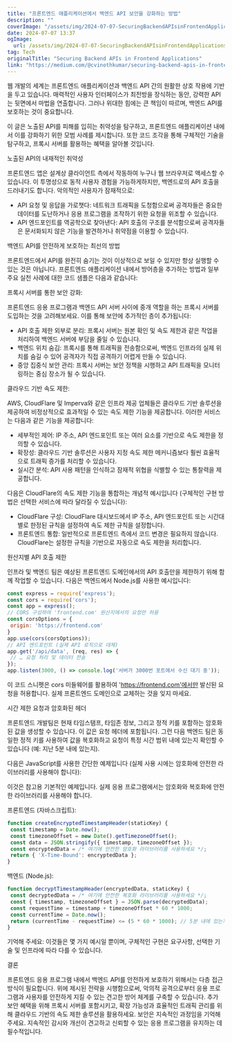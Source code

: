 ```yaml
---
title: "프론트엔드 애플리케이션에서 백엔드 API 보안을 강화하는 방법"
description: ""
coverImage: "/assets/img/2024-07-07-SecuringBackendAPIsinFrontendApplications_0.png"
date: 2024-07-07 13:37
ogImage: 
  url: /assets/img/2024-07-07-SecuringBackendAPIsinFrontendApplications_0.png
tag: Tech
originalTitle: "Securing Backend APIs in Frontend Applications"
link: "https://medium.com/@cvinothkumar/securing-backend-apis-in-frontend-applications-5194b6250cb6"
---
```



웹 개발의 세계는 프론트엔드 애플리케이션과 백엔드 API 간의 원활한 상호 작용에 기반을 두고 있습니다. 매력적인 사용자 인터페이스가 최전방을 장식하는 동안, 강력한 API는 뒷면에서 마법을 연출합니다. 그러나 위대한 힘에는 큰 책임이 따르며, 백엔드 API를 보호하는 것이 중요합니다.

이 글은 노출된 API를 피해를 입히는 취약성을 탐구하고, 프론트엔드 애플리케이션 내에서 이를 강화하기 위한 모범 사례를 제시합니다. 또한 코드 조각을 통해 구체적인 기술을 탐구하고, 프록시 서버를 활용하는 혜택을 알아볼 것입니다.

노출된 API의 내재적인 취약성

<div class="content-ad"></div>

프론트엔드 앱은 설계상 클라이언트 측에서 작동하여 누구나 웹 브라우저로 액세스할 수 있습니다. 이 투명성으로 동적 사용자 경험을 가능하게하지만, 백엔드로의 API 호출을 드러내기도 합니다. 악의적인 사용자가 잠재적으로:

- API 요청 및 응답을 가로챗다: 네트워크 트래픽을 도청함으로써 공격자들은 중요한 데이터를 도난하거나 응용 프로그램을 조작하기 위한 요청을 위조할 수 있습니다.
- API 엔드포인트를 역공학으로 찾아낸다: API 호출의 구조를 분석함으로써 공격자들은 문서화되지 않은 기능을 발견하거나 취약점을 이용할 수 있습니다.

백엔드 API를 안전하게 보호하는 최선의 방법

프론트엔드에서 API를 완전히 숨기는 것이 이상적으로 보일 수 있지만 항상 실행할 수 있는 것은 아닙니다. 프론트엔드 애플리케이션 내에서 방어층을 추가하는 방법과 일부 주요 실천 사례에 대한 코드 샘플은 다음과 같습니다:

<div class="content-ad"></div>

프록시 서버를 통한 보안 강화:

프론트엔드 응용 프로그램과 백엔드 API 서버 사이에 중개 역할을 하는 프록시 서버를 도입하는 것을 고려해보세요. 이를 통해 보안에 추가적인 층이 추가됩니다:

- API 호출 제한 외부로 분리: 프록시 서버는 원본 확인 및 속도 제한과 같은 작업을 처리하여 백엔드 서버에 부담을 줄일 수 있습니다.
- 백엔드 위치 숨김: 프록시를 통해 트래픽을 전송함으로써, 백엔드 인프라의 실제 위치를 숨길 수 있어 공격자가 직접 공격하기 어렵게 만들 수 있습니다.
- 중앙 집중식 보안 관리: 프록시 서버는 보안 정책을 시행하고 API 트래픽을 모니터링하는 중심 장소가 될 수 있습니다.

클라우드 기반 속도 제한:

<div class="content-ad"></div>

AWS, CloudFlare 및 Imperva와 같은 인프라 제공 업체들은 클라우드 기반 솔루션을 제공하여 비정상적으로 효과적일 수 있는 속도 제한 기능을 제공합니다. 이러한 서비스는 다음과 같은 기능을 제공합니다:

- 세부적인 제어: IP 주소, API 엔드포인트 또는 여러 요소를 기반으로 속도 제한을 정의할 수 있습니다.
- 확장성: 클라우드 기반 솔루션은 사용자 지정 속도 제한 메커니즘보다 훨씬 효율적으로 트래픽 증가를 처리할 수 있습니다.
- 실시간 분석: API 사용 패턴을 인식하고 잠재적 위협을 식별할 수 있는 통찰력을 제공합니다.

다음은 CloudFlare의 속도 제한 기능을 통합하는 개념적 예시입니다 (구체적인 구현 방법은 선택한 서비스에 따라 달라질 수 있습니다):

- CloudFlare 구성: CloudFlare 대시보드에서 IP 주소, API 엔드포인트 또는 시간대별로 한정된 규칙을 설정하여 속도 제한 규칙을 설정합니다.
- 프론트엔드 통합: 일반적으로 프론트엔드 측에서 코드 변경은 필요하지 않습니다. CloudFlare는 설정한 규칙을 기반으로 자동으로 속도 제한을 처리합니다.

<div class="content-ad"></div>

원산지별 API 호출 제한

인프라 및 백엔드 팀은 예상된 프론트엔드 도메인에서의 API 호출만을 제한하기 위해 함께 작업할 수 있습니다. 다음은 백엔드에서 Node.js를 사용한 예시입니다:

```js
const express = require('express');
const cors = require('cors');
const app = express();
// CORS 구성하여 'frontend.com' 원산지에서의 요청만 허용
const corsOptions = {
 origin: 'https://frontend.com'
}
app.use(cors(corsOptions));
// API 엔드포인트 (실제 API 로직으로 대체)
app.get('/api/data', (req, res) => {
 // … 요청 처리 및 데이터 전송
});
app.listen(3000, () => console.log('서버가 3000번 포트에서 수신 대기 중'));
```

이 코드 스니펫은 cors 미들웨어를 활용하여 'https://frontend.com'에서만 발신된 요청을 허용합니다. 실제 프론트엔드 도메인으로 교체하는 것을 잊지 마세요.

<div class="content-ad"></div>

시간 제한 요청과 암호화된 헤더

프론트엔드 개발팀은 현재 타임스탬프, 타임존 정보, 그리고 정적 키를 포함하는 암호화된 값을 생성할 수 있습니다. 이 값은 요청 헤더에 포함됩니다. 그런 다음 백엔드 팀은 동일한 정적 키를 사용하여 값을 복호화하고 요청이 특정 시간 범위 내에 있는지 확인할 수 있습니다 (예: 지난 5분 내에 있는지).

다음은 JavaScript를 사용한 간단한 예제입니다 (실제 사용 시에는 암호화에 안전한 라이브러리를 사용해야 합니다):

이것은 참고용 기본적인 예제입니다. 실제 응용 프로그램에서는 암호화와 복호화에 안전한 라이브러리를 사용해야 합니다.

<div class="content-ad"></div>

프론트엔드 (자바스크립트):

```js
function createEncryptedTimestampHeader(staticKey) {
 const timestamp = Date.now();
 const timezoneOffset = new Date().getTimezoneOffset();
 const data = JSON.stringify({ timestamp, timezoneOffset });
 const encryptedData = /* 여기에 안전한 암호화 라이브러리를 사용하세요 */;
 return { 'X-Time-Bound': encryptedData };
}
```

백엔드 (Node.js):

```js
function decryptTimestampHeader(encryptedData, staticKey) {
 const decryptedData = /* 여기에 안전한 복호화 라이브러리를 사용하세요 */;
 const { timestamp, timezoneOffset } = JSON.parse(decryptedData);
 const requestTime = timestamp + timezoneOffset * 60 * 1000;
 const currentTime = Date.now();
 return (currentTime - requestTime) <= (5 * 60 * 1000); // 5분 내에 있는지 확인
}
```

<div class="content-ad"></div>

기억해 주세요: 이것들은 몇 가지 예시일 뿐이며, 구체적인 구현은 요구사항, 선택한 기술 및 인프라에 따라 다를 수 있습니다.

결론

프론트엔드 응용 프로그램 내에서 백엔드 API를 안전하게 보호하기 위해서는 다층 접근 방식이 필요합니다. 위에 제시된 전략을 시행함으로써, 악의적 공격으로부터 응용 프로그램과 사용자를 안전하게 지킬 수 있는 견고한 방어 체계를 구축할 수 있습니다. 추가 보안 혜택을 위해 프록시 서버를 포함시키고, 확장 가능성과 효율적인 트래픽 관리를 위해 클라우드 기반의 속도 제한 솔루션을 활용하세요. 보안은 지속적인 과정임을 기억해 주세요. 지속적인 감시와 개선이 견고하고 신뢰할 수 있는 응용 프로그램을 유지하는 데 필수적입니다.